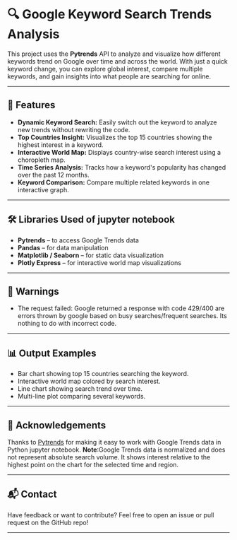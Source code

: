 # 🔍 Google Keyword Search Trends Analysis

This project uses the **Pytrends** API to analyze and visualize how different keywords trend on Google over time and across the world. With just a quick keyword change, you can explore global interest, compare multiple keywords, and gain insights into what people are searching for online.

---

## 📌 Features

* **Dynamic Keyword Search:** Easily switch out the keyword to analyze new trends without rewriting the code.
* **Top Countries Insight:** Visualizes the top 15 countries showing the highest interest in a keyword.
* **Interactive World Map:** Displays country-wise search interest using a choropleth map.
* **Time Series Analysis:** Tracks how a keyword's popularity has changed over the past 12 months.
* **Keyword Comparison:** Compare multiple related keywords in one interactive graph.

---

## 🛠️ Libraries Used of jupyter notebook
* **Pytrends** – to access Google Trends data
* **Pandas** – for data manipulation
* **Matplotlib / Seaborn** – for static data visualization
* **Plotly Express** – for interactive world map visualizations

---
## 👾 Warnings

* The request failed: Google returned a response with code 429/400 are errors thrown by google based on busy searches/frequent searches. Its nothing to do with incorrect code.
---

## 📊 Output Examples

* Bar chart showing top 15 countries searching the keyword.
* Interactive world map colored by search interest.
* Line chart showing search trend over time.
* Multi-line plot comparing several keywords.

---

## 🙌 Acknowledgements

Thanks to [Pytrends](https://github.com/GeneralMills/pytrends) for making it easy to work with Google Trends data in Python jupyter notebook.
**Note**:Google Trends data is normalized and does not represent absolute search volume. It shows interest relative to the highest point on the chart for the selected time and region.

---

## 📬 Contact

Have feedback or want to contribute? Feel free to open an issue or pull request on the GitHub repo!

---
